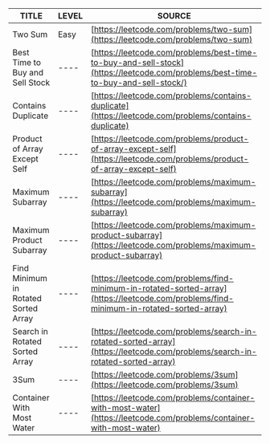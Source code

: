 | TITLE                                         | LEVEL | SOURCE |  
| -----                                         | ----  | ---- |
| Two Sum                                       | Easy  |   [https://leetcode.com/problems/two-sum](https://leetcode.com/problems/two-sum)    |
| Best Time to Buy and Sell Stock               | ----  |   [https://leetcode.com/problems/best-time-to-buy-and-sell-stock](https://leetcode.com/problems/best-time-to-buy-and-sell-stock/)  |
| Contains Duplicate                            | ----  |   [https://leetcode.com/problems/contains-duplicate](https://leetcode.com/problems/contains-duplicate)    |
| Product of Array Except Self                  | ----  |   [https://leetcode.com/problems/product-of-array-except-self](https://leetcode.com/problems/product-of-array-except-self) |
| Maximum Subarray                              | ----  |   [https://leetcode.com/problems/maximum-subarray](https://leetcode.com/problems/maximum-subarray) |
| Maximum Product Subarray                      | ----  |   [https://leetcode.com/problems/maximum-product-subarray](https://leetcode.com/problems/maximum-product-subarray) |
| Find Minimum in Rotated Sorted Array          | ----  |   [https://leetcode.com/problems/find-minimum-in-rotated-sorted-array](https://leetcode.com/problems/find-minimum-in-rotated-sorted-array) |
| Search in Rotated Sorted Array                | ----  |   [https://leetcode.com/problems/search-in-rotated-sorted-array](https://leetcode.com/problems/search-in-rotated-sorted-array)   |
| 3Sum                                          | ----  |   [https://leetcode.com/problems/3sum](https://leetcode.com/problems/3sum) |
| Container With Most Water                     | ----  |   [https://leetcode.com/problems/container-with-most-water](https://leetcode.com/problems/container-with-most-water)    |
